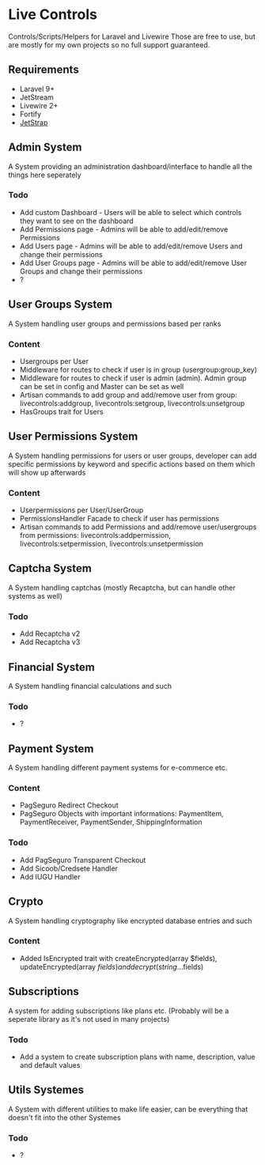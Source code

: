 # Live Controls
 Controls/Scripts/Helpers for Laravel and Livewire
 Those are free to use, but are mostly for my own projects so no full support guaranteed.

## Requirements
- Laravel 9+
- JetStream
- Livewire 2+
- Fortify
- [JetStrap](https://github.com/nascent-africa/jetstrap)

## Admin System
A System providing an administration dashboard/interface to handle all the things here seperately

### Todo
- Add custom Dashboard - Users will be able to select which controls they want to see on the dashboard
- Add Permissions page - Admins will be able to add/edit/remove Permissions
- Add Users page - Admins will be able to add/edit/remove Users and change their permissions
- Add User Groups page - Admins will be able to add/edit/remove User Groups and change their permissions
- ?


## User Groups System
A System handling user groups and permissions based per ranks

### Content
- Usergroups per User
- Middleware for routes to check if user is in group (usergroup:group_key)
- Middleware for routes to check if user is admin (admin). Admin group can be set in config and Master can be set as well
- Artisan commands to add group and add/remove user from group: livecontrols:addgroup, livecontrols:setgroup, livecontrols:unsetgroup
- HasGroups trait for Users


## User Permissions System
A System handling permissions for users or user groups, developer can add specific permissions by keyword and specific actions based on them which will show up afterwards

### Content
- Userpermissions per User/UserGroup
- PermissionsHandler Facade to check if user has permissions
- Artisan commands to add Permissions and add/remove user/usergroups from permissions: livecontrols:addpermission, livecontrols:setpermission, livecontrols:unsetpermission


## Captcha System
A System handling captchas (mostly Recaptcha, but can handle other systems as well)

### Todo
- Add Recaptcha v2
- Add Recaptcha v3


## Financial System
A System handling financial calculations and such

### Todo
- ?


## Payment System
A System handling different payment systems for e-commerce etc.

### Content
- PagSeguro Redirect Checkout
- PagSeguro Objects with important informations: PaymentItem, PaymentReceiver, PaymentSender, ShippingInformation

### Todo
- Add PagSeguro Transparent Checkout
- Add Sicoob/Credsete Handler
- Add IUGU Handler


## Crypto
A System handling cryptography like encrypted database entries and such

### Content
- Added IsEncrypted trait with createEncrypted(array $fields), updateEncrypted(array $fields) and decrypt(string ...$fields)


## Subscriptions
A system for adding subscriptions like plans etc. (Probably will be a seperate library as it's not used in many projects)

### Todo
- Add a system to create subscription plans with name, description, value and default values


## Utils Systemes
A System with different utilities to make life easier, can be everything that doesn't fit into the other Systemes

### Todo
- ?